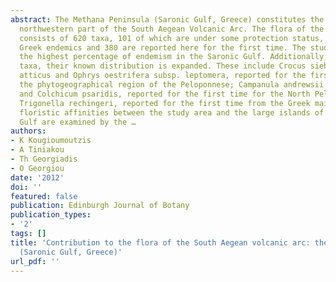 ```yaml
---
abstract: The Methana Peninsula (Saronic Gulf, Greece) constitutes the youngest and
  northwestern part of the South Aegean Volcanic Arc. The flora of the Methana Peninsula
  consists of 620 taxa, 101 of which are under some protection status, while 35 are
  Greek endemics and 380 are reported here for the first time. The study area has
  the highest percentage of endemism in the Saronic Gulf. Additionally, for some endemic
  taxa, their known distribution is expanded. These include Crocus sieberi subsp.
  atticus and Ophrys oestrifera subsp. leptomera, reported for the first time for
  the phytogeographical region of the Peloponnese; Campanula andrewsii subsp. hirsutula
  and Colchicum psaridis, reported for the first time for the North Peloponnese; and
  Trigonella rechingeri, reported for the first time from the Greek mainland. The
  floristic affinities between the study area and the large islands of the Saronic
  Gulf are examined by the …
authors:
- K Kougioumoutzis
- A Tiniakou
- Th Georgiadis
- O Georgiou
date: '2012'
doi: ''
featured: false
publication: Edinburgh Journal of Botany
publication_types:
- '2'
tags: []
title: 'Contribution to the flora of the South Aegean volcanic arc: the Methana Peninsula
  (Saronic Gulf, Greece)'
url_pdf: ''
---
```

